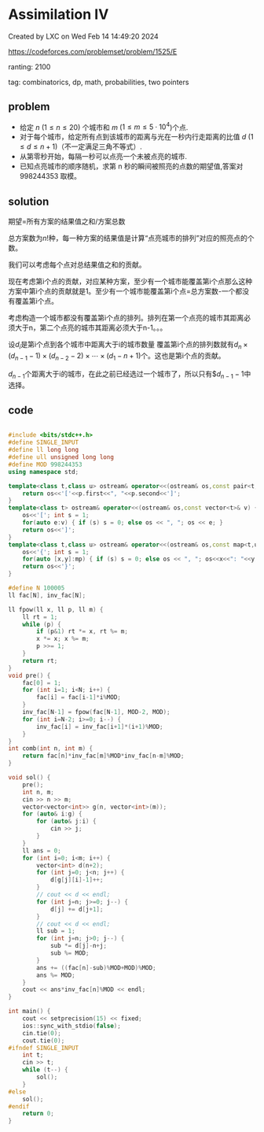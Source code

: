 # Assimilation IV

Created by LXC on Wed Feb 14 14:49:20 2024

https://codeforces.com/problemset/problem/1525/E

ranting: 2100

tag: combinatorics, dp, math, probabilities, two pointers

## problem

- 给定 $n$ ($1 \le n \le 20$) 个城市和 $m$ ($1 \le m \le 5 \cdot 10^4$)个点.
- 对于每个城市，给定所有点到该城市的距离与光在一秒内行走距离的比值 $d$ ($1 \le d \le n + 1$)（不一定满足三角不等式）.
- 从第零秒开始，每隔一秒可以点亮一个未被点亮的城市.
- 已知点亮城市的顺序随机，求第 n 秒的瞬间被照亮的点数的期望值,答案对 998244353 取模。

## solution

期望=所有方案的结果值之和/方案总数

总方案数为$n!$种，每一种方案的结果值是计算“点亮城市的排列”对应的照亮点的个数。

我们可以考虑每个点对总结果值之和的贡献。

现在考虑第i个点的贡献，对应某种方案，至少有一个城市能覆盖第i个点那么这种方案中第i个点的贡献就是1。至少有一个城市能覆盖第i个点=总方案数-一个都没有覆盖第i个点。

考虑构造一个城市都没有覆盖第i个点的排列。排列在第一个点亮的城市其距离必须大于n，第二个点亮的城市其距离必须大于n-1。。。

设$d_i$是第i个点到各个城市中距离大于i的城市数量
覆盖第i个点的排列数就有$d_n \times (d_{n-1} - 1) \times (d_{n-2} - 2) \times \cdots \times (d_{1} - n + 1)$个。这也是第i个点的贡献。

$d_{n-1}$个距离大于i的城市，在此之前已经选过一个城市了，所以只有$$d_{n-1}-1$中选择。



## code

``` cpp

#include <bits/stdc++.h>
#define SINGLE_INPUT
#define ll long long
#define ull unsigned long long
#define MOD 998244353
using namespace std;

template<class t,class u> ostream& operator<<(ostream& os,const pair<t,u>& p) {
    return os<<'['<<p.first<<", "<<p.second<<']';
}
template<class t> ostream& operator<<(ostream& os,const vector<t>& v) {
    os<<'['; int s = 1;
    for(auto e:v) { if (s) s = 0; else os << ", "; os << e; }
    return os<<']';
}
template<class t,class u> ostream& operator<<(ostream& os,const map<t,u>& mp){
    os<<'{'; int s = 1;
    for(auto [x,y]:mp) { if (s) s = 0; else os << ", "; os<<x<<": "<<y; }
    return os<<'}';
}

#define N 100005
ll fac[N], inv_fac[N];

ll fpow(ll x, ll p, ll m) {
	ll rt = 1;
	while (p) {
		if (p&1) rt *= x, rt %= m;
		x *= x; x %= m;
		p >>= 1;
	}
	return rt;
}
void pre() {
    fac[0] = 1;
    for (int i=1; i<N; i++) {
        fac[i] = fac[i-1]*i%MOD;
    }
    inv_fac[N-1] = fpow(fac[N-1], MOD-2, MOD);
    for (int i=N-2; i>=0; i--) {
        inv_fac[i] = inv_fac[i+1]*(i+1)%MOD;
    }
}
int comb(int n, int m) {
	return fac[n]*inv_fac[m]%MOD*inv_fac[n-m]%MOD;
}

void sol() {
    pre();
    int n, m;
    cin >> n >> m;
    vector<vector<int>> g(n, vector<int>(m));
    for (auto& i:g) {
        for (auto& j:i) {
            cin >> j;
        }
    }
    ll ans = 0;
    for (int i=0; i<m; i++) {
        vector<int> d(n+2);
        for (int j=0; j<n; j++) {
            d[g[j][i]-1]++;
        }
        // cout << d << endl;
        for (int j=n; j>=0; j--) {
            d[j] += d[j+1];
        }
        // cout << d << endl;
        ll sub = 1;
        for (int j=n; j>0; j--) {
            sub *= d[j]-n+j;
            sub %= MOD;
        }
        ans += ((fac[n]-sub)%MOD+MOD)%MOD;
        ans %= MOD;
    }
    cout << ans*inv_fac[n]%MOD << endl;
}

int main() {
    cout << setprecision(15) << fixed;
    ios::sync_with_stdio(false);
    cin.tie(0);
    cout.tie(0);
#ifndef SINGLE_INPUT
    int t;
    cin >> t;
    while (t--) {
        sol();
    }
#else
    sol();
#endif
    return 0;
}

```
